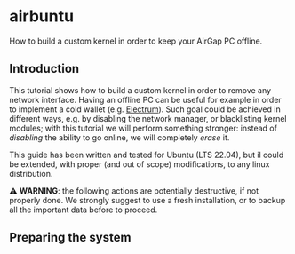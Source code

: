 # airbuntu
How to build a custom kernel in order to keep your AirGap PC offline.

## Introduction
This tutorial shows how to build a custom kernel in order to remove any network interface.
Having an offline PC can be useful for example in order to implement a cold wallet (e.g. [Electrum](https://electrum.org)). Such goal could be achieved in different ways, e.g. by disabling the network manager, or blacklisting kernel modules; with this tutorial we will perform something stronger: instead of _disabling_ the ability to go online, we will completely _erase_ it.

This guide has been written and tested for Ubuntu (LTS 22.04), but il could be extended, with proper (and out of scope) modifications, to any linux distribution.

:warning: **WARNING**: the following actions are potentially destructive, if not properly done. We strongly suggest to use a fresh installation, or to backup all the important data before to proceed.


## Preparing the system

